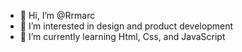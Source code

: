 - 👋 Hi, I’m @Rrmarc
- 👀 I’m interested in design and product development
- 🌱 I’m currently learning Html, Css, and JavaScript


<!---
Rrmarc/Rrmarc is a ✨ special ✨ repository because its `README.md` (this file) appears on your GitHub profile.
You can click the Preview link to take a look at your changes.
--->
